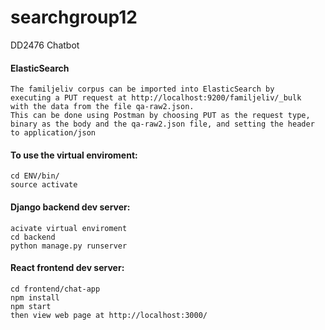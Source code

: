 # searchgroup12
DD2476 Chatbot

#### ElasticSearch
	The familjeliv corpus can be imported into ElasticSearch by
	executing a PUT request at http://localhost:9200/familjeliv/_bulk
	with the data from the file qa-raw2.json. 
	This can be done using Postman by choosing PUT as the request type,
	binary as the body and the qa-raw2.json file, and setting the header to application/json

#### To use the virtual enviroment:
    cd ENV/bin/
    source activate
  
#### Django backend dev server:
    acivate virtual enviroment
    cd backend
    python manage.py runserver


#### React frontend dev server:
    cd frontend/chat-app
    npm install
    npm start
    then view web page at http://localhost:3000/
	

